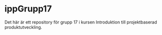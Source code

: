 # ippGrupp17

Det här är ett repository för grupp 17 i kursen Introduktion till projektbaserad produktutveckling.
